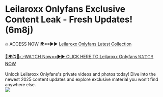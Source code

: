 # Leilaroxx Onlyfans Exclusive Content Leak - Fresh Updates! (6m8j)

🔥 ACCESS NOW 🌍==►► <a href="https://tinyurl.com/kvy9nzfs" rel="nofollow">Leilaroxx Onlyfans Latest Collection</a>
<br><br>
[🔴🌍📺📱👉WA𝚃CH Now==►► CLICK HERE TO Leilaroxx Onlyfans 𝚆𝙰𝚃𝙲𝙷 NOW](https://tinyurl.com/kvy9nzfs)
<br><br>
Unlock Leilaroxx Onlyfans's private videos and photos today! Dive into the newest 2025 content updates and explore exclusive material you won’t find anywhere else.
<br>
<a href="https://tinyurl.com/kvy9nzfs" rel="nofollow" data-target="animated-image.originalLink"><img src="https://camo.githubusercontent.com/8a4f000d20f83aca3bf7ec5f350d767afa0574a8a352519fd8cfa583a6f93a33/68747470733a2f2f692e696d6775722e636f6d2f644a486b345a712e676966" data-canonical-src="https://i.imgur.com/dJHk4Zq.gif" style="max-width: 100%; display: inline-block;" data-target="animated-image.originalImage"></a>
<br>
